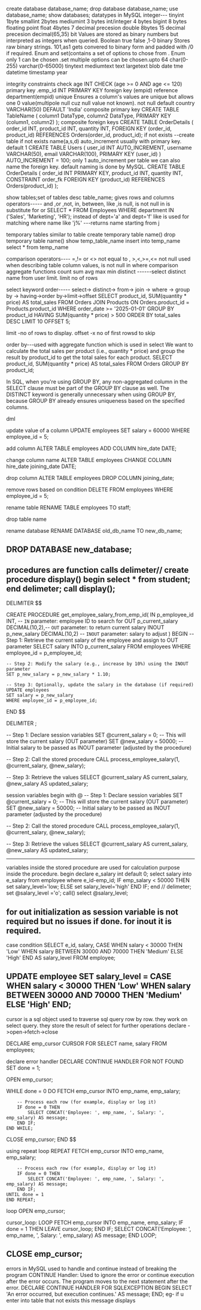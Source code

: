 create database database_name;
drop database database_name;
use database_name;
show databases;
datatypes in MySQL
integer---
tinyint 1byte
smallint 2bytes
mediumint 3 bytes
int/integer 4 bytes
bigint 8 bytes
floating point
float 4bytes    7 decimal precesion
double 8bytes    15 decimal precesion
decimal(65,35)
bit Values are stored as binary numbers but interpreted as integers when queried.
Boolean true false ,1-0
binary Stores raw binary strings. 101,as1 gets convered to binary form and padded with /0 if required.
Enum and set(contains a set of options to chose from . Enum only 1 can be chosen .set multiple options can be chosen.upto 64
char(0-255) varchar(0-65000)
tinytext mediumtext text largetext blob
date tme datetime timestamp year

integrity constraints
check  age INT CHECK (age >= 0 AND age <= 120)
primary key .emp_id INT PRIMARY KEY
foreign key (empid) reference department(empid)
unique Ensures a column's values are unique but allows one 0 value(multipole null cuz null value not known).
not null
default  country VARCHAR(50) DEFAULT 'India'
composite primary key CREATE TABLE TableName (
    column1 DataType,
    column2 DataType,
    PRIMARY KEY (column1, column2)
);
composite foreign keys
CREATE TABLE OrderDetails (
    order_id INT,
    product_id INT,
    quantity INT,
    FOREIGN KEY (order_id, product_id) REFERENCES Orders(order_id, product_id);
if not exists   --create table if not exists name(a,s,d)
auto_increment usually with primary key. default 1
CREATE TABLE Users (
    user_id INT AUTO_INCREMENT,
    username VARCHAR(50),
    email VARCHAR(100),
    PRIMARY KEY (user_id)
) AUTO_INCREMENT = 100;
only 1 auto_increment per table
we can also name the foreign key. default naming is done by MySQL.
CREATE TABLE OrderDetails (
    order_id INT PRIMARY KEY, 
    product_id INT,
    quantity INT,
    CONSTRAINT order_fk FOREIGN KEY (product_id) REFERENCES Orders(product_id)
);

show tables;set of tables
desc table_name; gives rows and columns
operators----- and ,or ,not, in, between, like ,is null, is not null
in is substitute for or
SELECT * FROM Employees
WHERE department IN ('Sales', 'Marketing', 'HR'); instead of dept='a' and dept='f'
like is used for matching
where name like 'j%'  ---returns name starting from j

temporary tables
similar to table
create temporary table name()
drop temporary table name()
show temp_table_name
insert into temp_name
select * from temp_name

comparison operators----  =,!= or <> not equal to , >,<,>=,<=
not null used when describing table column values, is not null in where comparison
aggregate functions count sum avg max min
distinct ------select distinct name from user
limit. limit no of rows

select keyword order-----
select-> distinct-> from-> join -> where -> group by -> having->order by->limit->offset
SELECT  product_id, 
       SUM(quantity * price) AS total_sales
FROM Orders
JOIN Products ON Orders.product_id = Products.product_id
WHERE order_date >= '2025-01-01'
GROUP BY product_id
HAVING SUM(quantity * price) > 500
ORDER BY total_sales DESC
LIMIT 10 OFFSET 5;

limit -no of rows to display. offset -x no of first rowsd to skip

order by---used with aggregate function which is used in select 
We want to calculate the total sales per product (i.e., quantity * price) and group the result by product_id to get the total sales for each product.
SELECT product_id, 
       SUM(quantity * price) AS total_sales
FROM Orders
GROUP BY product_id;

 In SQL, when you're using GROUP BY, any non-aggregated column in the SELECT clause must be part of the GROUP BY clause as well.
The DISTINCT keyword is generally unnecessary when using GROUP BY, because GROUP BY already ensures uniqueness based on the specified columns.



dml

update value of a column
UPDATE employees
SET salary = 60000
WHERE employee_id = 5;

add column
ALTER TABLE employees
ADD COLUMN hire_date DATE;

change column name
ALTER TABLE employees
CHANGE COLUMN hire_date joining_date DATE;

drop column
ALTER TABLE employees
DROP COLUMN joining_date;

remove rows based on condition
DELETE FROM employees
WHERE employee_id = 5;

rename table
RENAME TABLE employees TO staff;


drop table name

rename database
RENAME DATABASE old_db_name TO new_db_name;

DROP DATABASE new_database;
------------------------------------------------------------
procedures are function calls
delimeter//
create procedure display()
begin
select * from student;
end
delimeter;
call display();
----------------------------------------
DELIMITER $$

CREATE PROCEDURE get_employee_salary_from_emp_id(
    IN p_employee_id INT,              -- `IN` parameter: employee ID to search for
    OUT p_current_salary DECIMAL(10,2),-- `OUT` parameter: to return current salary
    INOUT p_new_salary DECIMAL(10,2)   -- `INOUT` parameter: salary to adjust
)
BEGIN
    -- Step 1: Retrieve the current salary of the employee and assign to OUT parameter
    SELECT salary INTO p_current_salary FROM employees WHERE employee_id = p_employee_id;
    
    -- Step 2: Modify the salary (e.g., increase by 10%) using the INOUT parameter
    SET p_new_salary = p_new_salary * 1.10;

    -- Step 3: Optionally, update the salary in the database (if required)
    UPDATE employees
    SET salary = p_new_salary
    WHERE employee_id = p_employee_id;
    
END $$

DELIMITER ;

-- Step 1: Declare session variables
SET @current_salary = 0;  -- This will store the current salary (OUT parameter)
SET @new_salary = 50000;  -- Initial salary to be passed as INOUT parameter (adjusted by the procedure)

-- Step 2: Call the stored procedure
CALL process_employee_salary(1, @current_salary, @new_salary);

-- Step 3: Retrieve the values
SELECT @current_salary AS current_salary, @new_salary AS updated_salary;

session variables begin with @
-- Step 1: Declare session variables
SET @current_salary = 0;  -- This will store the current salary (OUT parameter)
SET @new_salary = 50000;  -- Initial salary to be passed as INOUT parameter (adjusted by the procedure)

-- Step 2: Call the stored procedure
CALL process_employee_salary(1, @current_salary, @new_salary);

-- Step 3: Retrieve the values
SELECT @current_salary AS current_salary, @new_salary AS updated_salary;

-------------------------------------------
variables inside the stored procedure are used for calculation purpose inside the procedure.
begin
declare e_salary int default 0;
select salary into e_salary from employee where e_id-emp_id;
IF emp_salary < 50000 THEN
        set salary_level='low;
    ELSE
        set salary_level='high'
    END IF;
end //
delimeter;
set @salary_level  ='o';
call()
select @salary_level;

for out initialization as session variable is not required but no issues if done. for inout it is required.
-------------------------------
case condition
SELECT e_id, salary,
       CASE 
           WHEN salary < 30000 THEN 'Low'
           WHEN salary BETWEEN 30000 AND 70000 THEN 'Medium'
           ELSE 'High'
       END AS salary_level
FROM employee;

UPDATE employee
SET salary_level = CASE 
                       WHEN salary < 30000 THEN 'Low'
                       WHEN salary BETWEEN 30000 AND 70000 THEN 'Medium'
                       ELSE 'High'
                   END;
-----------------------------------------------
cursor is a sql object used to traverse sql query row by row. they work on select query. they store the result of select for further operations
declare ->open->fetch->close

DECLARE emp_cursor CURSOR FOR 
    SELECT name, salary 
    FROM employees;

declare error handler
DECLARE CONTINUE HANDLER FOR NOT FOUND SET done = 1;

OPEN emp_cursor;

WHILE done = 0 DO
        FETCH emp_cursor INTO emp_name, emp_salary;

        -- Process each row (for example, display or log it)
        IF done = 0 THEN
            SELECT CONCAT('Employee: ', emp_name, ', Salary: ', emp_salary) AS message;
        END IF;
    END WHILE;

CLOSE emp_cursor;
END $$

using repeat loop
REPEAT
        FETCH emp_cursor INTO emp_name, emp_salary;

        -- Process each row (for example, display or log it)
        IF done = 0 THEN
            SELECT CONCAT('Employee: ', emp_name, ', Salary: ', emp_salary) AS message;
        END IF;
    UNTIL done = 1
    END REPEAT;

loop
OPEN emp_cursor;

cursor_loop: LOOP
  FETCH emp_cursor INTO emp_name, emp_salary;
 IF done = 1 THEN
     LEAVE cursor_loop;
    END IF;
   SELECT CONCAT('Employee: ', emp_name, ', Salary: ', emp_salary) AS message;
    END LOOP;

CLOSE emp_cursor;
-----------------------------------------------------------------------------------------
errors in MySQL
used to handle and continue instead of breaking the program
CONTINUE Handler:
Used to ignore the error or continue execution after the error occurs.
The program moves to the next statement after the error.
DECLARE CONTINUE HANDLER FOR SQLEXCEPTION
BEGIN
        SELECT 'An error occurred, but execution continues.' AS message;
    END;
eg- if u enter into table that not exists this message displays